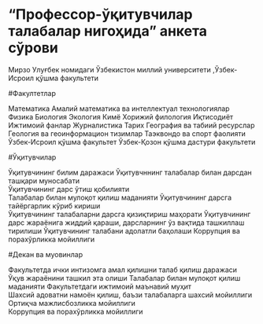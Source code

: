 # “Профессор-ўқитувчилар талабалар нигоҳида” анкета сўрови

Мирзо Улуғбек номидаги Ўзбекистон миллий университети ,Ўзбек-Исроил қўшма факультети

#Факултетлар

Математика
Амалий математика ва интеллектуал технологиялар
Физика
Биология
Экология
Кимё
Хорижий филология
Иқтисодиёт
Ижтимоий фанлар
Журналистика
Тарих
География ва табиий ресурслар
Геология ва геоинформацион тизимлар
Таэквондо ва спорт фаолияти
Ўзбек-Исроил қўшма факультет
Ўзбек-Қозон қўшма дастури факультети


#Ўқитувчилар

Ўқитувчининг билим даражаси	
Ўқитувчннинг талабалар билан дарсдан ташқари муносабати 	
Ўқитувчининг дарс ўтиш қобилияти	
Талабалар билан мулоқот қилиш маданияти	
Ўқитувчининг дарсга тайёргарлик кўриб кириши	
Ўқитувчининг талабаларни дарсга қизиқтириш маҳорати 
Ўқитувчининг дарс жараёнига жиддий қараши, дарсларнинг ўз вақтида ташкиллаш тирилиши
Ўқитувчининг талабани адолатли баҳолаши	
Коррупция ва порахўрликка мойиллиги

#Декан ва муовинлар

Факультетда ички интизомга амал қилишни талаб қилиш даражаси	
Ўқув жараёнини ташкил эта олиши	
Талабалар билан мулоқот қилиш маданияти	
Факультетдаги ижтимоий маънавий муҳит	
Шахсий адоватни намоён қилиш, баъзи талабаларга шахсий мойиллиги 	
Ортиқча мажлисбозликка мойиллиги	
Коррупция ва порахўрликка мойиллиги
